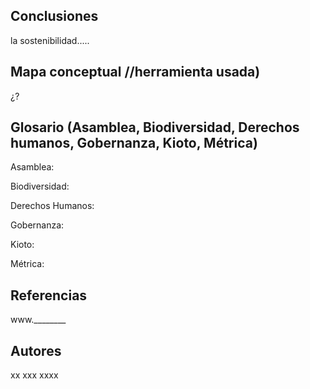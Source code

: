 ## Conclusiones

la sostenibilidad.....



## Mapa conceptual //herramienta usada)


¿?


## Glosario (Asamblea, Biodiversidad, Derechos humanos, Gobernanza, Kioto, Métrica)


Asamblea:

Biodiversidad:

Derechos Humanos:

Gobernanza:

Kioto:

Métrica:


## Referencias


www.________


## Autores
xx
xxx
xxxx



